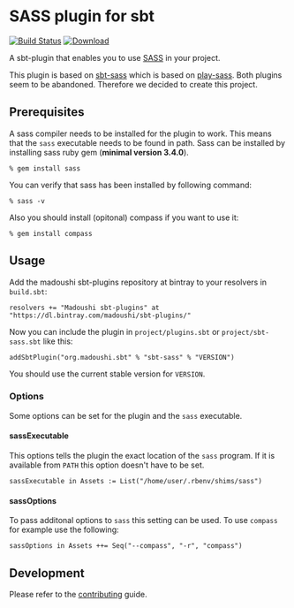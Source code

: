 # SASS plugin for sbt

[![Build Status](https://travis-ci.org/madoushi/sbt-sass.svg?branch=master)](https://travis-ci.org/madoushi/sbt-sass)
[![Download](https://api.bintray.com/packages/madoushi/sbt-plugins/sbt-sass/images/download.svg)](https://bintray.com/madoushi/sbt-plugins/sbt-sass/_latestVersion)

A sbt-plugin that enables you to use [SASS](http://sass-lang.com/) in your
project.

This plugin is based on [sbt-sass](https://github.com/ShaggyYeti/sbt-sass)
which is based on [play-sass](https://github.com/jlitola/play-sass). Both
plugins seem to be abandoned. Therefore we decided to create this project.

## Prerequisites

A sass compiler needs to be installed for the plugin to work. This means
that the `sass` executable needs to be found in path. Sass can be installed
by installing sass ruby gem (**minimal version 3.4.0**).

    % gem install sass

You can verify that sass has been installed by following command:

    % sass -v

Also you should install (opitonal) compass if you want to use it:

    % gem install compass

## Usage

Add the madoushi sbt-plugins repository at bintray to your resolvers in `build.sbt`:

    resolvers += "Madoushi sbt-plugins" at "https://dl.bintray.com/madoushi/sbt-plugins/"

Now you can include the plugin in `project/plugins.sbt` or `project/sbt-sass.sbt` like this:

    addSbtPlugin("org.madoushi.sbt" % "sbt-sass" % "VERSION")

You should use the current stable version for `VERSION`.

### Options

Some options can be set for the plugin and the `sass` executable.

#### sassExecutable

This options tells the plugin the exact location of the `sass` program. If it is available from `PATH` this option doesn't have to be set.

    sassExecutable in Assets := List("/home/user/.rbenv/shims/sass")

#### sassOptions

To pass additonal options to `sass` this setting can be used. To use `compass` for example use the following:

    sassOptions in Assets ++= Seq("--compass", "-r", "compass")

## Development

Please refer to the [contributing](CONTRIBUTING.md) guide.

